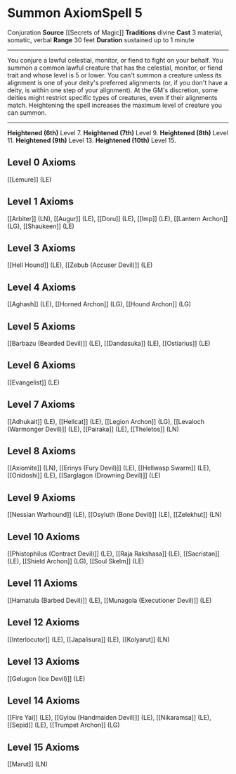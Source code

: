 ﻿---
actions: '[three-actions]'
area: null
bloodline: null
component:
- Material
- Somatic
- Verbal
cost: null
deity: null
domain: null
duration: sustained up to 1 minute
element: null
heighten: 6th, 7th, 8th, 9th, 10th
heighten_level: 5, 6, 7, 8, 9, 10
id: '1006'
lesson: null
level: '5'
mystery: null
name: Summon Axiom
patron_theme: null
range: 30 feet
rarity: Common
requirement: null
saving_throw: null
school: Conjuration
source: '[[DATABASE/source/Secrets of Magic|Secrets of Magic]]'
target: null
tradition:
- Divine
trait:
- '[[DATABASE/trait/Conjuration|Conjuration]]'
trigger: null
type: Spell

---
# Summon Axiom<span class="item-type">Spell 5</span>

<span class="item-trait">Conjuration</span>
**Source** [[Secrets of Magic]] 
**Traditions** divine
**Cast** <span class="action-icon">3</span> material, somatic, verbal
**Range** 30 feet
**Duration** sustained up to 1 minute

---
You conjure a lawful celestial, monitor, or fiend to fight on your behalf. You summon a common lawful creature that has the celestial, monitor, or fiend trait and whose level is 5 or lower. You can't summon a creature unless its alignment is one of your deity's preferred alignments (or, if you don't have a deity, is within one step of your alignment). At the GM's discretion, some deities might restrict specific types of creatures, even if their alignments match. Heightening the spell increases the maximum level of creature you can summon.

---
**Heightened (6th)** Level 7.
**Heightened (7th)** Level 9.
**Heightened (8th)** Level 11.
**Heightened (9th)** Level 13.
**Heightened (10th)** Level 15.

## Level 0 Axioms

[[Lemure]] (LE)

## Level 1 Axioms

[[Arbiter]] (LN), [[Augur]] (LE), [[Doru]] (LE), [[Imp]] (LE), [[Lantern Archon]] (LG), [[Shaukeen]] (LE)

## Level 3 Axioms

[[Hell Hound]] (LE), [[Zebub (Accuser Devil)]] (LE)

## Level 4 Axioms

[[Aghash]] (LE), [[Horned Archon]] (LG), [[Hound Archon]] (LG)

## Level 5 Axioms

[[Barbazu (Bearded Devil)]] (LE), [[Dandasuka]] (LE), [[Ostiarius]] (LE)

## Level 6 Axioms

[[Evangelist]] (LE)

## Level 7 Axioms

[[Adhukait]] (LE), [[Hellcat]] (LE), [[Legion Archon]] (LG), [[Levaloch (Warmonger Devil)]] (LE), [[Pairaka]] (LE), [[Theletos]] (LN)

## Level 8 Axioms

[[Axiomite]] (LN), [[Erinys (Fury Devil)]] (LE), [[Hellwasp Swarm]] (LE), [[Onidoshi]] (LE), [[Sarglagon (Drowning Devil)]] (LE)

## Level 9 Axioms

[[Nessian Warhound]] (LE), [[Osyluth (Bone Devil)]] (LE), [[Zelekhut]] (LN)

## Level 10 Axioms

[[Phistophilus (Contract Devil)]] (LE), [[Raja Rakshasa]] (LE), [[Sacristan]] (LE), [[Shield Archon]] (LG), [[Soul Skelm]] (LE)

## Level 11 Axioms

[[Hamatula (Barbed Devil)]] (LE), [[Munagola (Executioner Devil)]] (LE)

## Level 12 Axioms

[[Interlocutor]] (LE), [[Japalisura]] (LE), [[Kolyarut]] (LN)

## Level 13 Axioms

[[Gelugon (Ice Devil)]] (LE)

## Level 14 Axioms

[[Fire Yai]] (LE), [[Gylou (Handmaiden Devil)]] (LE), [[Nikaramsa]] (LE), [[Sepid]] (LE), [[Trumpet Archon]] (LG)

## Level 15 Axioms

[[Marut]] (LN)